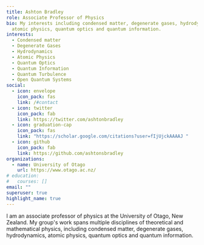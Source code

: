 ```yaml
---
title: Ashton Bradley
role: Associate Professor of Physics
bio: My interests including condensed matter, degenerate gases, hydrodynamics,
  atomic physics, quantum optics and quantum information.
interests:
  - Condensed matter
  - Degenerate Gases
  - Hydrodynamics
  - Atomic Physics
  - Quantum Optics
  - Quantum Information
  - Quantum Turbulence
  - Open Quantum Systems
social:
  - icon: envelope
    icon_pack: fas
    link: /#contact
  - icon: twitter
    icon_pack: fab
    link: https://twitter.com/ashtonbradley
  - icon: graduation-cap
    icon_pack: fas
    link: "https://scholar.google.com/citations?user=fIjUjckAAAAJ "
  - icon: github
    icon_pack: fab
    link: https://github.com/ashtonsbradley
organizations:
  - name: University of Otago
    url: https://www.otago.ac.nz/
# education:
#   courses: []
email: ""
superuser: true
highlight_name: true
---
```

I am an associate professor of physics at the University of Otago, New Zealand. My group's work spans multiple disciplines of theoretical and mathematical physics, including condensed matter, degenerate gases, hydrodynamics, atomic physics, quantum optics and quantum information.